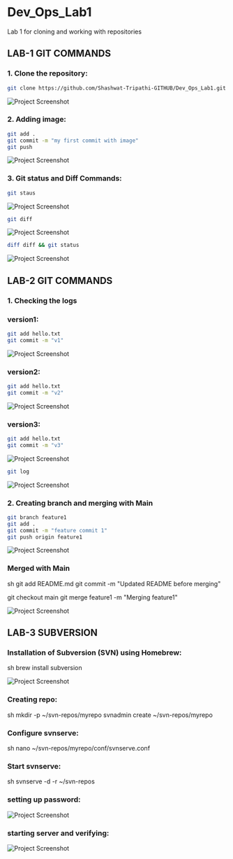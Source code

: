 # Dev_Ops_Lab1
Lab 1 for cloning and working with repositories

## LAB-1 GIT COMMANDS

### 1. Clone the repository:
```sh
git clone https://github.com/Shashwat-Tripathi-GITHUB/Dev_Ops_Lab1.git
```

![Project Screenshot](./images/Git%20clone.png)


### 2. Adding image:
```sh 
git add .
git commit -m "my first commit with image"
git push
```

![Project Screenshot](./images/git%20push%20image.png)


### 3. Git status and Diff Commands:
```sh 
git staus
```
![Project Screenshot](./images/git%20status.png)

```sh
git diff
```
![Project Screenshot](./images/git%20diff.png)

```sh
diff diff && git status
```
![Project Screenshot](./images/git_diff_vs.png)


## LAB-2 GIT COMMANDS
### 1. Checking the logs
### version1:
```sh
git add hello.txt
git commit -m "v1"      
```
![Project Screenshot](./images/lab2_1.png)

### version2:
```sh
git add hello.txt
git commit -m "v2"      
```
![Project Screenshot](./images/lab2_2.png)

### version3:
```sh
git add hello.txt
git commit -m "v3"      
```
![Project Screenshot](./images/lab2_3.png)

```sh
git log
```
![Project Screenshot](./images/lab2_4_git_log.png)


### 2. Creating branch and merging with Main
```sh
git branch feature1
git add .
git commit -m "feature commit 1"
git push origin feature1
```
![Project Screenshot](./images/lab2_5_feature1.png)

### Merged with Main
sh
git add README.md
git commit -m "Updated README before merging"


git checkout main
git merge feature1 -m "Merging feature1"

![Project Screenshot](./images/image10.png)


## LAB-3 SUBVERSION
### Installation of Subversion (SVN) using Homebrew:
 sh
brew install subversion

![Project Screenshot](./images/image11.png)

### Creating repo:
sh
mkdir -p ~/svn-repos/myrepo
svnadmin create ~/svn-repos/myrepo


### Configure svnserve:
sh
nano ~/svn-repos/myrepo/conf/svnserve.conf


### Start svnserve:
sh
svnserve -d -r ~/svn-repos

### setting up password:
![Project Screenshot](./images/image12.png)

### starting server and verifying:
![Project Screenshot](./images/image13.png)
